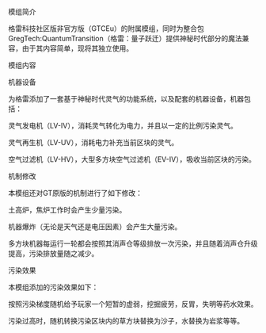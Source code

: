模组简介

格雷科技社区版非官方版（GTCEu）的附属模组，同时为整合包 GregTech:QuantumTransition（格雷：量子跃迁）提供神秘时代部分的魔法兼容，由于其内容简单，现将其独立使用。

模组内容

机器设备

为格雷添加了一套基于神秘时代灵气的功能系统，以及配套的机器设备，机器包括：

灵气发电机（LV-IV），消耗灵气转化为电力，并且以一定的比例污染灵气。

灵气再生机（LV-UV），消耗电力补充当前区块的灵气。

空气过滤机（LV-HV），大型多方块空气过滤机（EV-IV），吸收当前区块的污染。

机制修改

本模组还对GT原版的机制进行了如下修改：

土高炉，焦炉工作时会产生少量污染。

机器爆炸（无论是天气还是电压因素）会产生大量污染。

多方块机器每运行一轮都会按照其消声仓等级排放一次污染，并且随着消声仓升级提高，污染排放量随之减少。

污染效果

本模组添加的污染效果如下：

按照污染梯度随机给予玩家一个短暂的虚弱，挖掘疲劳，反胃，失明等药水效果。

污染过高时，随机转换污染区块内的草方块替换为沙子，水替换为岩浆等等。
